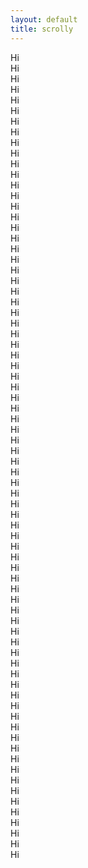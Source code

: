 ```yaml
---
layout: default
title: scrolly
---
```

Hi  
Hi  
Hi  
Hi  
Hi  
Hi  
Hi  
Hi  
Hi  
Hi  
Hi  
Hi  
Hi  
Hi  
Hi  
Hi  
Hi  
Hi  
Hi  
Hi  
Hi  
Hi  
Hi  
Hi  
Hi  
Hi  
Hi  
Hi  
Hi  
Hi  
Hi  
Hi  
Hi  
Hi  
Hi  
Hi  
Hi  
Hi  
Hi  
Hi  
Hi  
Hi  
Hi  
Hi  
Hi  
Hi  
Hi   
Hi   
Hi   
Hi   
Hi   
Hi   
Hi   
Hi  
Hi  
Hi  
Hi  
Hi  
Hi  
Hi  
Hi  
Hi  
Hi  
Hi  
Hi  
Hi  
Hi  
Hi  
Hi  
Hi  
Hi  
Hi  
Hi  
Hi  
Hi  
Hi
